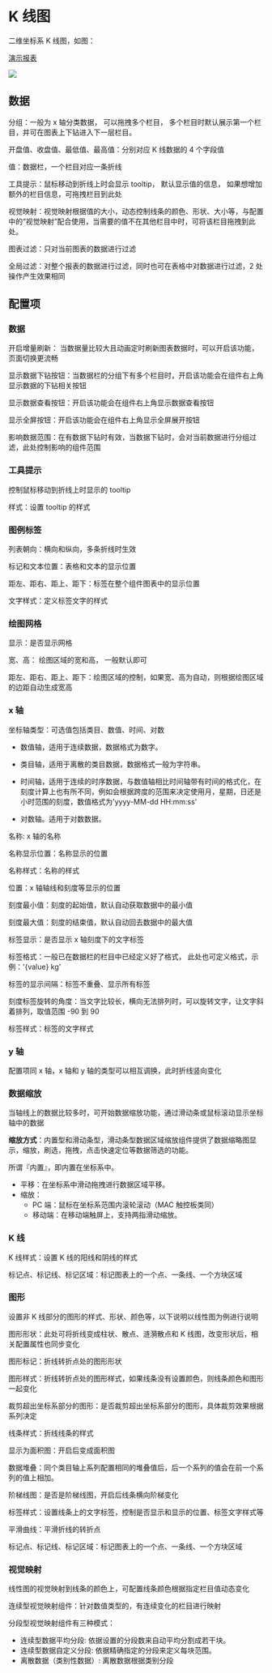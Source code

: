 # K 线图

二维坐标系 K 线图，如图：

[演示报表](https://datahu.cn/report?key=34b0a8e64bdba636d4d7100eea9901b7#/detail)

![](/assets/2021-09-08-17-04-40-image.png)

## 数据

分组：一般为 x 轴分类数据， 可以拖拽多个栏目， 多个栏目时默认展示第一个栏目，并可在图表上下钻进入下一层栏目。

开盘值、收盘值、最低值、最高值：分别对应 K 线数据的 4 个字段值

值：数据栏，一个栏目对应一条折线

工具提示：鼠标移动到折线上时会显示 tooltip， 默认显示值的信息， 如果想增加额外的栏目信息，可拖拽栏目到此处

视觉映射：视觉映射根据值的大小，动态控制线条的颜色、形状、大小等，与配置中的“视觉映射”配合使用，当需要的值不在其他栏目中时，可将该栏目拖拽到此处。

图表过滤：只对当前图表的数据进行过滤

全局过滤：对整个报表的数据进行过滤，同时也可在表格中对数据进行过滤，2 处操作产生效果相同

## 配置项

### 数据

开启增量刷新： 当数据量比较大且动画定时刷新图表数据时，可以开启该功能，页面切换更流畅

显示数据下钻按钮：当数据栏的分组下有多个栏目时，开启该功能会在组件右上角显示数据的下钻相关按钮

显示数据查看按钮：开启该功能会在组件右上角显示数据查看按钮

显示全屏按钮：开启该功能会在组件右上角显示全屏展开按钮

影响数据范围：在有数据下钻时有效，当数据下钻时，会对当前数据进行分组过滤，此处控制影响的组件范围

### 工具提示

控制鼠标移动到折线上时显示的 tooltip

样式：设置 tooltip 的样式

### 图例标签

列表朝向：横向和纵向，多条折线时生效

标记和文本位置：表格和文本的显示位置

距左、距右、距上、距下：标签在整个组件图表中的显示位置

文字样式：定义标签文字的样式

### 绘图网格

显示：是否显示网格

宽、高： 绘图区域的宽和高， 一般默认即可

距左、距右、距上、距下：绘图区域的控制，如果宽、高为自动，则根据绘图区域的边距自动生成宽高

### x 轴

坐标轴类型：可选值包括类目、数值、时间、对数

- 数值轴，适用于连续数据，数据格式为数字。

- 类目轴，适用于离散的类目数据，数据格式一般为字符串。

- 时间轴，适用于连续的时序数据，与数值轴相比时间轴带有时间的格式化，在刻度计算上也有所不同，例如会根据跨度的范围来决定使用月，星期，日还是小时范围的刻度，数值格式为'yyyy-MM-dd HH:mm:ss'

- 对数轴。适用于对数数据。

名称: x 轴的名称

名称显示位置：名称显示的位置

名称样式：名称的样式

位置：x 轴轴线和刻度等显示的位置

刻度最小值：刻度的起始值，默认自动获取数据中的最小值

刻度最大值：刻度的结束值，默认自动回去数据中的最大值

标签显示：是否显示 x 轴刻度下的文字标签

标签格式：一般已在数据栏的栏目中已经定义好了格式， 此处也可定义格式，示例：'{value} kg'

标签的显示间隔：标签不重叠、显示所有标签

刻度标签旋转的角度：当文字比较长，横向无法排列时，可以旋转文字，让文字斜着排列，取值范围 -90 到 90

标签样式：标签的文字样式

### y 轴

配置项同 x 轴，x 轴和 y 轴的类型可以相互调换，此时折线竖向变化

### 数据缩放

当轴线上的数据比较多时，可开始数据缩放功能，通过滑动条或鼠标滚动显示坐标轴中的数据

**缩放方式**：内置型和滑动条型，滑动条型数据区域缩放组件提供了数据缩略图显示，缩放，刷选，拖拽，点击快速定位等数据筛选的功能。

所谓『内置』，即内置在坐标系中。

- 平移：在坐标系中滑动拖拽进行数据区域平移。
- 缩放：
  - PC 端：鼠标在坐标系范围内滚轮滚动（MAC 触控板类同）
  - 移动端：在移动端触屏上，支持两指滑动缩放。

### K 线

K 线样式：设置 K 线的阳线和阴线的样式

标记点、标记线、标记区域：标记图表上的一个点、一条线、一个方块区域

### 图形

设置非 K 线部分的图形的样式、形状、颜色等，以下说明以线性图为例进行说明

图形形状：此处可将折线变成柱状、散点、涟漪散点和 K 线图，改变形状后，相关配置属性也同步变化

图形标记：折线转折点处的图形形状

图形样式：折线转折点处的图形样式，如果线条没有设置颜色，则线条颜色和图形一起变化

裁剪超出坐标系部分的图形：是否裁剪超出坐标系部分的图形，具体裁剪效果根据系列决定

线条样式：折线线条的样式

显示为面积图：开启后变成面积图

数据堆叠：同个类目轴上系列配置相同的堆叠值后，后一个系列的值会在前一个系列的值上相加。

阶梯线图：是否是阶梯线图，开启后线条横向阶梯变化

标签样式：设置线条上的文字标签，控制是否显示和显示的位置、标签文字样式等

平滑曲线：平滑折线的转折点

标记点、标记线、标记区域：标记图表上的一个点、一条线、一个方块区域

### 视觉映射

线性图的视觉映射到线条的颜色上，可配置线条颜色根据指定栏目值动态变化

连续型视觉映射组件：针对数值类型的，有连续变化的栏目进行映射

分段型视觉映射组件有三种模式：

- 连续型数据平均分段: 依据设置的分段数来自动平均分割成若干块。
- 连续型数据自定义分段: 依据精确指定的分段来定义每块范围。
- 离散数据（类别性数据）: 离散数据根据类别分段
